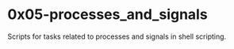 # 0x05-processes_and_signals

Scripts for tasks related to processes and signals in shell scripting.
